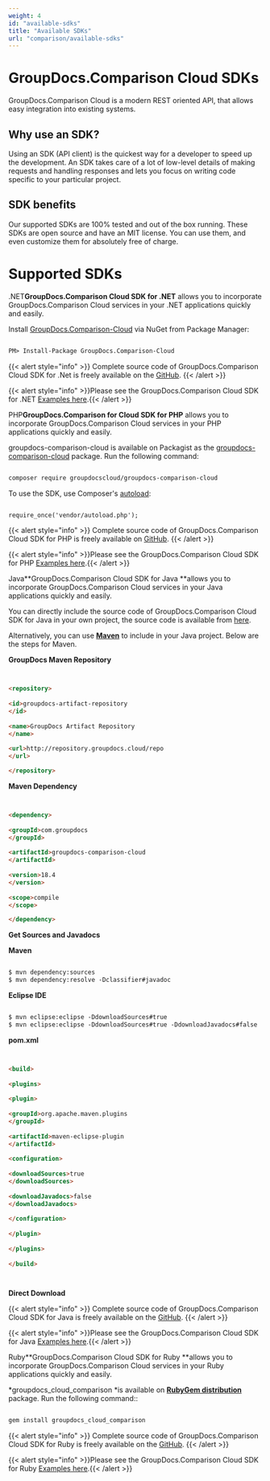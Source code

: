 ```yaml
---
weight: 4
id: "available-sdks"
title: "Available SDKs"
url: "comparison/available-sdks"
---
```







# GroupDocs.Comparison Cloud SDKs #

GroupDocs.Comparison Cloud is a modern REST oriented API, that allows easy integration into existing systems.

## Why use an SDK? ##

Using an SDK (API client) is the quickest way for a developer to speed up the development. An SDK takes care of a lot of low-level details of making requests and handling responses and lets you focus on writing code specific to your particular project.

## SDK benefits ##

Our supported SDKs are 100% tested and out of the box running. These SDKs are open source and have an MIT license. You can use them, and even customize them for absolutely free of charge.

# Supported SDKs #





 .NET**GroupDocs.Comparison Cloud SDK for .NET** allows you to incorporate GroupDocs.Comparison Cloud services in your .NET applications quickly and easily.

Install [GroupDocs.Comparison-Cloud](https://www.nuget.org/packages/GroupDocs.comparison-Cloud/) via NuGet from Package Manager:

```html 

PM> Install-Package GroupDocs.Comparison-Cloud


 ```

{{< alert style="info" >}}
Complete source code of GroupDocs.Comparison Cloud SDK for .Net is freely available on the [GitHub](https://github.com/groupdocs-comparison-cloud/groupdocs-comparison-cloud-dotnet).
{{< /alert >}}

{{< alert style="info" >}}Please see the GroupDocs.Comparison Cloud SDK for .NET [Examples here](https://github.com/groupdocs-comparison-cloud/groupdocs-comparison-cloud-dotnet/tree/master/GroupDocs.Comparison.Cloud.Sdk.Test).{{< /alert >}}




 PHP**GroupDocs.Comparison for Cloud SDK for PHP** allows you to incorporate GroupDocs.Comparison Cloud services in your PHP applications quickly and easily.

groupdocs-comparison-cloud is available on Packagist as the [groupdocs-comparison-cloud](https://packagist.org/packages/groupdocscloud/groupdocs-comparison-cloud) package. Run the following command:

```html 

composer require groupdocscloud/groupdocs-comparison-cloud

 ```

To use the SDK, use Composer's [autoload](https://getcomposer.org/doc/00-intro.md#autoloading):

```html 

require_once('vendor/autoload.php');

 ```

{{< alert style="info" >}}
Complete source code of GroupDocs.Comparison Cloud SDK for PHP is freely available on [GitHub](https://github.com/groupdocs-comparison-cloud/groupdocs-comparison-cloud-php).
{{< /alert >}}

{{< alert style="info" >}}Please see the GroupDocs.Comparison Cloud SDK for PHP [Examples here](https://github.com/groupdocs-comparison-cloud/groupdocs-comparison-cloud-php/tree/master/tests/GroupDocs/Comparison/ApiTests).{{< /alert >}}




 Java**GroupDocs.Comparison Cloud SDK for Java **allows you to incorporate GroupDocs.Comparison Cloud services in your Java applications quickly and easily.

You can directly include the source code of GroupDocs.Comparison Cloud SDK for Java in your own project, the source code is available from [here](https://github.com/groupdocs-comparison-cloud/groupdocs-comparison-cloud-java).

Alternatively, you can use [**Maven**](https://repository.groupdocs.cloud/webapp/#/artifacts/browse/tree/General/repo/com/groupdocs/groupdocs-comparison-cloud) to include in your Java project. Below are the steps for Maven.

**GroupDocs Maven Repository**

```html 


<repository>
    
<id>groupdocs-artifact-repository
</id>
    
<name>GroupDocs Artifact Repository
</name>
    
<url>http://repository.groupdocs.cloud/repo
</url>

</repository>


 ```

**Maven Dependency**

```html 


<dependency>
    
<groupId>com.groupdocs
</groupId>
    
<artifactId>groupdocs-comparison-cloud
</artifactId>
    
<version>18.4
</version>
    
<scope>compile
</scope>

</dependency>


 ```

**Get Sources and Javadocs**

**Maven**

```html 

$ mvn dependency:sources
$ mvn dependency:resolve -Dclassifier#javadoc


 ```

**Eclipse IDE**

```html 

$ mvn eclipse:eclipse -DdownloadSources#true
$ mvn eclipse:eclipse -DdownloadSources#true -DdownloadJavadocs#false


 ```

**pom.xml**

```html 


<build>
  
<plugins>
    
<plugin>
      
<groupId>org.apache.maven.plugins
</groupId>
      
<artifactId>maven-eclipse-plugin
</artifactId>
      
<configuration>
          
<downloadSources>true
</downloadSources>
          
<downloadJavadocs>false
</downloadJavadocs>
      
</configuration>
    
</plugin>
  
</plugins>
 
</build>




 ```

**Direct Download**

{{< alert style="info" >}}
Complete source code of GroupDocs.Comparison Cloud SDK for Java is freely available on the [GitHub](https://github.com/groupdocs-comparison-cloud/groupdocs-comparison-cloud-java).
{{< /alert >}}

{{< alert style="info" >}}Please see the GroupDocs.Comparison Cloud SDK for Java [Examples here](https://github.com/groupdocs-comparison-cloud/groupdocs-comparison-cloud-java/tree/master/src/test/java/com/groupdocs/cloud/comparison/api).{{< /alert >}}




 Ruby**GroupDocs.Comparison Cloud SDK for Ruby **allows you to incorporate GroupDocs.Comparison Cloud services in your Ruby applications quickly and easily.

*groupdocs_cloud_comparison *is available on **[RubyGem distribution](https://rubygems.org/gems/groupdocs_comparison_cloud)** package. Run the following command::

```html 

gem install groupdocs_cloud_comparison 


 ```

{{< alert style="info" >}}
Complete source code of GroupDocs.Comparison Cloud SDK for Ruby is freely available on the [GitHub](https://github.com/groupdocs-comparison-cloud/groupdocs-comparison-cloud-ruby).
{{< /alert >}}

{{< alert style="info" >}}Please see the GroupDocs.Comparison Cloud SDK for Ruby [Examples here](https://github.com/groupdocs-comparison-cloud/groupdocs-comparison-cloud-ruby/tree/master/test/api).{{< /alert >}}




